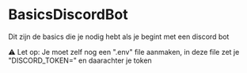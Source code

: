 # BasicsDiscordBot
Dit zijn de basics die je nodig hebt als je begint met een discord bot

⚠ Let op: Je moet zelf nog een ".env" file aanmaken, in deze file zet je "DISCORD_TOKEN=" en daarachter je token
